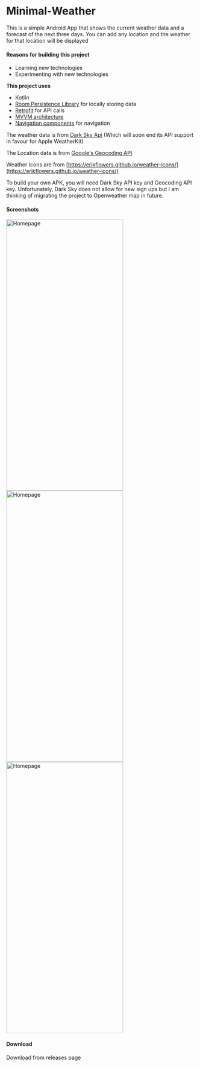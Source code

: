 # Minimal-Weather

This is a simple Android App that shows the current weather data and a forecast of the next three days. You can add any location and the weather for that location will be displayed

#### Reasons for building this project

- Learning new technologies
- Experimenting with new technologies

**This project uses**

- Kotlin
- [Room Persistence Library](https://developer.android.com/training/data-storage/room) for locally storing data
- [Retrofit](https://square.github.io/retrofit/) for API calls
- [MVVM architecture](https://developer.android.com/topic/architecture)
- [Navigation components](https://developer.android.com/guide/navigation/navigation-getting-started) for navigation

The weather data is from [Dark Sky Api](https://darksky.net/dev) (Which will soon end its API support in favour for Apple WeatherKit)

The Location data is from [Google's Geocoding API](https://developers.google.com/maps/documentation/geocoding/overview)

Weather Icons are from [https://erikflowers.github.io/weather-icons/](https://erikflowers.github.io/weather-icons/)

To build your own APK, you will need Dark Sky API key and Geocoding API key. Unfortunately, Dark Sky does not allow for new sign ups but I am thinking of migrating the project to Openweather map in future.

#### Screenshots
<img src="https://user-images.githubusercontent.com/6289431/185983298-721f41a7-0f6a-495d-ad78-24c3b46240ba.jpg" alt="Homepage" width="310" height="720"/>  <img src="https://user-images.githubusercontent.com/6289431/185983244-ecc5442e-8c22-45a0-b1bb-8e897cd24f15.jpg" alt="Homepage" width="310" height="720"/>  <img src="https://user-images.githubusercontent.com/6289431/185983507-c84065c1-24a4-4117-89d3-6a49090ea8db.jpg" alt="Homepage" width="310" height="720"/>

#### Download

Download from releases page
